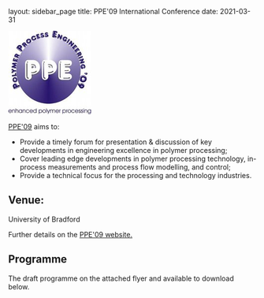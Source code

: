 layout: sidebar_page
title: PPE'09 International Conference
date: 2021-03-31

<!--break-->
![polymer processing engineering conference 2009](/images/ppe_logo.jpg)

[PPE'09](http://www.polyeng.com/ppe09/) aims to:  

 *  Provide a timely forum for presentation & discussion of key developments in engineering excellence in polymer processing;  
 *  Cover leading edge developments in polymer processing technology, in-process measurements and process flow modelling, and control;  
 *  Provide a technical focus for the processing and technology industries.  



##  Venue:

University of Bradford

Further details on the [PPE'09 website.](http://www.polyeng.com/ppe09/)

##  Programme

The draft programme on the attached flyer and available to download below.